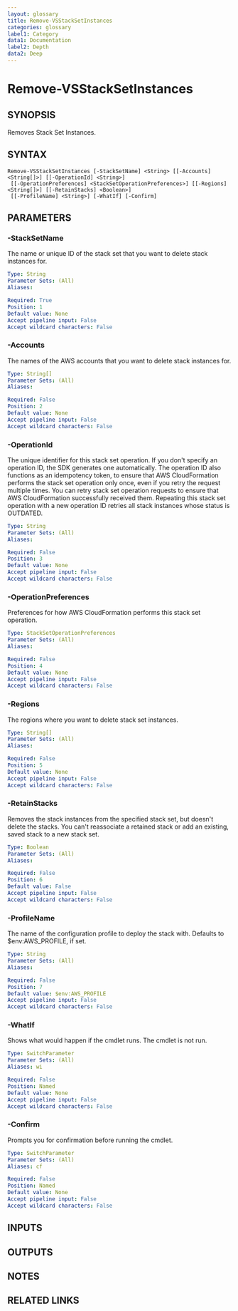 ```yaml
---
layout: glossary
title: Remove-VSStackSetInstances
categories: glossary
label1: Category
data1: Documentation
label2: Depth
data2: Deep
---
```


# Remove-VSStackSetInstances

## SYNOPSIS
Removes Stack Set Instances.

## SYNTAX

```
Remove-VSStackSetInstances [-StackSetName] <String> [[-Accounts] <String[]>] [[-OperationId] <String>]
 [[-OperationPreferences] <StackSetOperationPreferences>] [[-Regions] <String[]>] [[-RetainStacks] <Boolean>]
 [[-ProfileName] <String>] [-WhatIf] [-Confirm]
```

## PARAMETERS

### -StackSetName
The name or unique ID of the stack set that you want to delete stack instances for.

```yaml
Type: String
Parameter Sets: (All)
Aliases: 

Required: True
Position: 1
Default value: None
Accept pipeline input: False
Accept wildcard characters: False
```

### -Accounts
The names of the AWS accounts that you want to delete stack instances for.

```yaml
Type: String[]
Parameter Sets: (All)
Aliases: 

Required: False
Position: 2
Default value: None
Accept pipeline input: False
Accept wildcard characters: False
```

### -OperationId
The unique identifier for this stack set operation.
If you don't specify an operation ID, the SDK generates one automatically.
The operation ID also functions as an idempotency token, to ensure that AWS CloudFormation performs the stack set operation only once, even if you retry the request multiple times.
You can retry stack set operation requests to ensure that AWS CloudFormation successfully received them.
Repeating this stack set operation with a new operation ID retries all stack instances whose status is OUTDATED.

```yaml
Type: String
Parameter Sets: (All)
Aliases: 

Required: False
Position: 3
Default value: None
Accept pipeline input: False
Accept wildcard characters: False
```

### -OperationPreferences
Preferences for how AWS CloudFormation performs this stack set operation.

```yaml
Type: StackSetOperationPreferences
Parameter Sets: (All)
Aliases: 

Required: False
Position: 4
Default value: None
Accept pipeline input: False
Accept wildcard characters: False
```

### -Regions
The regions where you want to delete stack set instances.

```yaml
Type: String[]
Parameter Sets: (All)
Aliases: 

Required: False
Position: 5
Default value: None
Accept pipeline input: False
Accept wildcard characters: False
```

### -RetainStacks
Removes the stack instances from the specified stack set, but doesn't delete the stacks.
You can't reassociate a retained stack or add an existing, saved stack to a new stack set.

```yaml
Type: Boolean
Parameter Sets: (All)
Aliases: 

Required: False
Position: 6
Default value: False
Accept pipeline input: False
Accept wildcard characters: False
```

### -ProfileName
The name of the configuration profile to deploy the stack with.
Defaults to $env:AWS_PROFILE, if set.

```yaml
Type: String
Parameter Sets: (All)
Aliases: 

Required: False
Position: 7
Default value: $env:AWS_PROFILE
Accept pipeline input: False
Accept wildcard characters: False
```

### -WhatIf
Shows what would happen if the cmdlet runs.
The cmdlet is not run.

```yaml
Type: SwitchParameter
Parameter Sets: (All)
Aliases: wi

Required: False
Position: Named
Default value: None
Accept pipeline input: False
Accept wildcard characters: False
```

### -Confirm
Prompts you for confirmation before running the cmdlet.

```yaml
Type: SwitchParameter
Parameter Sets: (All)
Aliases: cf

Required: False
Position: Named
Default value: None
Accept pipeline input: False
Accept wildcard characters: False
```

## INPUTS

## OUTPUTS

## NOTES

## RELATED LINKS

